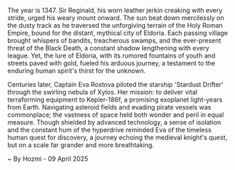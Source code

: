 
The year is 1347.  Sir Reginald, his worn leather jerkin creaking with every stride, urged his weary mount onward.  The sun beat down mercilessly on the dusty track as he traversed the unforgiving terrain of the Holy Roman Empire, bound for the distant, mythical city of Eldoria.  Each passing village brought whispers of bandits, treacherous swamps, and the ever-present threat of the Black Death, a constant shadow lengthening with every league. Yet, the lure of Eldoria, with its rumored fountains of youth and streets paved with gold, fueled his arduous journey, a testament to the enduring human spirit's thirst for the unknown.

Centuries later, Captain Eva Rostova piloted the starship 'Stardust Drifter' through the swirling nebula of Xylos.  Her mission: to deliver vital terraforming equipment to Kepler-186f, a promising exoplanet light-years from Earth.  Navigating asteroid fields and evading pirate vessels was commonplace; the vastness of space held both wonder and peril in equal measure.  Though shielded by advanced technology, a sense of isolation and the constant hum of the hyperdrive reminded Eva of the timeless human quest for discovery, a journey echoing the medieval knight's quest, but on a scale far grander and more breathtaking.

~ By Hozmi - 09 April 2025
